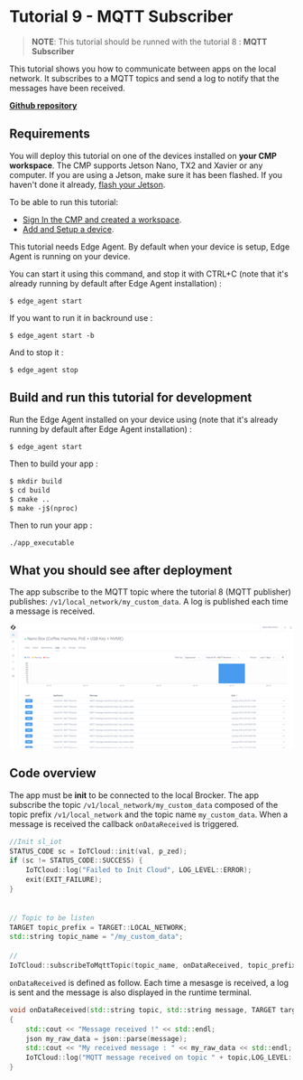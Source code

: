 # Tutorial 9 - MQTT Subscriber

> **NOTE**: This tutorial should be runned with the tutorial 8 : **MQTT Subscriber**

This tutorial shows you how to communicate between apps on the local network. It subscribes to a MQTT topics and send a log to notify that the messages have been received.

[**Github repository**](https://github.com/stereolabs/cmp-examples/tree/main/tutorials/tutorial_09_mqtt_subscriber)

## Requirements
You will deploy this tutorial on one of the devices installed on **your CMP workspace**. The CMP supports Jetson Nano, TX2 and Xavier or any computer. If you are using a Jetson, make sure it has been flashed. If you haven't done it already, [flash your Jetson](https://docs.nvidia.com/sdk-manager/install-with-sdkm-jetson/index.html).

To be able to run this tutorial:
- [Sign In the CMP and created a workspace](https://www.stereolabs.com/docs/cloud/overview/get-started/).
- [Add and Setup a device](https://www.stereolabs.com/docs/cloud/overview/get-started/#add-a-camera).

This tutorial needs Edge Agent. By default when your device is setup, Edge Agent is running on your device.

You can start it using this command, and stop it with CTRL+C (note that it's already running by default after Edge Agent installation) :
```
$ edge_agent start
```

If you want to run it in backround use :
```
$ edge_agent start -b
```

And to stop it :
```
$ edge_agent stop
```

## Build and run this tutorial for development

Run the Edge Agent installed on your device using (note that it's already running by default after Edge Agent installation) :
```
$ edge_agent start
```

Then to build your app :
```
$ mkdir build
$ cd build
$ cmake ..
$ make -j$(nproc)
```

Then to run your app :
```
./app_executable
```

## What you should see after deployment

The app subscribe to the MQTT topic where the tutorial 8 (MQTT publisher) publishes: `/v1/local_network/my_custom_data`. A log is published each time a message is received. 

![](./images/logs.png " ")


## Code overview
The app must be **init** to be connected to the local Brocker.
The app subscribe the topic `/v1/local_network/my_custom_data` composed of the topic prefix `/v1/local_network` and the topic name `my_custom_data`.
When a message is received the callback `onDataReceived` is triggered.

```c++
//Init sl_iot
STATUS_CODE sc = IoTCloud::init(val, p_zed);
if (sc != STATUS_CODE::SUCCESS) {
    IoTCloud::log("Failed to Init Cloud", LOG_LEVEL::ERROR);
    exit(EXIT_FAILURE);
}


// Topic to be listen
TARGET topic_prefix = TARGET::LOCAL_NETWORK;
std::string topic_name = "/my_custom_data";

//
IoTCloud::subscribeToMqttTopic(topic_name, onDataReceived, topic_prefix);
```

`onDataReceived` is defined as follow. Each time a mesasge is received, a log is sent and the message is also displayed in the runtime terminal.

```c++
void onDataReceived(std::string topic, std::string message, TARGET target, void* arg)
{
    std::cout << "Message received !" << std::endl;
    json my_raw_data = json::parse(message);
    std::cout << "My received message : " << my_raw_data << std::endl;
    IoTCloud::log("MQTT message received on topic " + topic,LOG_LEVEL::INFO); 
}
```

